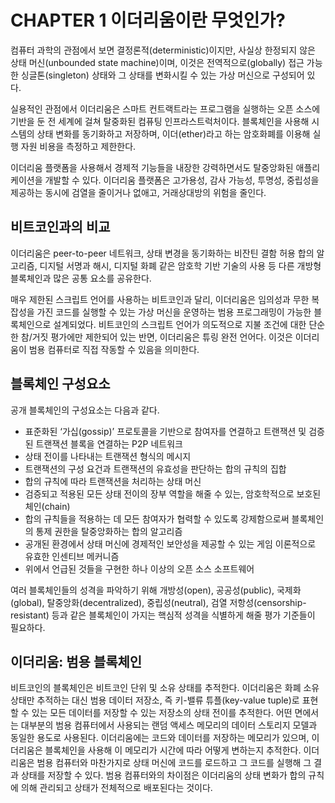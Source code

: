 # CHAPTER 1 이더리움이란 무엇인가?

컴퓨터 과학의 관점에서 보면 결정론적(deterministic)이지만, 사실상 한정되지 않은 상태 머신(unbounded state machine)이며, 이것은 전역적으로(globally) 접근 가능한 싱글톤(singleton) 상태와 그 상태를 변화시킬 수 있는 가상 머신으로 구성되어 있다.

실용적인 관점에서 이더리움은 스마트 컨트랙트라는 프로그램을 실행하는 오픈 소스에 기반을 둔 전 세계에 걸쳐 탈중화된 컴퓨팅 인프라스트럭처이다. 블록체인을 사용해 시스템의 상태 변화를 동기화하고 저장하며, 이더(ether)라고 하는 암호화폐를 이용해 실행 자원 비용을 측정하고 제한한다.

이더리움 플랫폼을 사용해서 경제적 기능들을 내장한 강력하면서도 탈중앙화된 애플리케이션을 개발할 수 있다. 이더리움 플랫폼은 고가용성, 감사 가능성, 투명성, 중립성을 제공하는 동시에 검열을 줄이거나 없애고, 거래상대방의 위험을 줄인다.

## 비트코인과의 비교

이더리움은 peer-to-peer 네트워크, 상태 변경을 동기화하는 비잔틴 결함 허용 합의 알고리즘, 디지털 서명과 해시, 디지털 화폐 같은 암호학 기반 기술의 사용 등 다른 개방형 블록체인과 많은 공통 요소를 공유한다.

매우 제한된 스크립트 언어를 사용하는 비트코인과 달리, 이더리움은 임의성과 무한 복잡성을 가진 코드를 실행할 수 있는 가상 머신을 운영하는 범용 프로그래밍이 가능한 블록체인으로 설계되었다. 비트코인의 스크립트 언어가 의도적으로 지불 조건에 대한 단순한 참/거짓 평가에만 제한되어 있는 반면, 이더리움은 튜링 완전 언어다. 이것은 이더리움이 범용 컴퓨터로 직접 작동할 수 있음을 의미한다.

## 블록체인 구성요소

공개 블록체인의 구성요소는 다음과 같다.

- 표준화된 ‘가십(gossip)’ 프로토콜을 기반으로 참여자를 연결하고 트랜잭션 및 검증된 트랜잭션 블록을 연결하는 P2P 네트워크
- 상태 전이를 나타내는 트랜잭션 형식의 메시지
- 트랜잭션의 구성 요건과 트랜잭션의 유효성을 판단하는 합의 규칙의 집합
- 합의 규칙에 따라 트랜잭션을 처리하는 상태 머신
- 검증되고 적용된 모든 상태 전이의 장부 역할을 해줄 수 있는, 암호학적으로 보호된 체인(chain)
- 합의 규칙들을 적용하는 데 모든 참여자가 협력할 수 있도록 강제함으로써 블록체인의 통제 권한을 탈중앙화하는 합의 알고리즘
- 공개된 환경에서 상태 머신에 경제적인 보안성을 제공할 수 있는 게임 이론적으로 유효한 인센티브 메커니즘
- 위에서 언급된 것들을 구현한 하나 이상의 오픈 소스 소프트웨어

여러 블록체인들의 성격을 파악하기 위해 개방성(open), 공공성(public), 국제화(global), 탈중앙화(decentralized), 중립성(neutral), 검열 저항성(censorship-resistant) 등과 같은 블록체인이 가지는 핵심적 성격을 식별하게 해줄 평가 기준들이 필요하다.

## 이더리움: 범용 블록체인

비트코인의 블록체인은 비트코인 단위 및 소유 상태를 추적한다. 이더리움은 화폐 소유 상태만 추적하는 대신 범용 데이터 저장소, 즉 키-밸류 튜플(key-value tuple)로 표현할 수 있는 모든 데이터를 저장할 수 있는 저장소의 상태 전이를 추적한다. 어떤 면에서는 대부분의 범용 컴퓨터에서 사용되는 랜덤 액세스 메모리의 데이터 스토리지 모델과 동일한 용도로 사용된다. 이더리움에는 코드와 데이터를 저장하는 메모리가 있으며, 이더리움은 블록체인을 사용해 이 메모리가 시간에 따라 어떻게 변하는지 추적한다. 이더리움은 범용 컴퓨터와 마찬가지로 상태 머신에 코드를 로드하고 그 코드를 실행해 그 결과 상태를 저장할 수 있다. 범용 컴퓨터와의 차이점은 이더리움의 상태 변화가 합의 규칙에 의해 관리되고 상태가 전체적으로 배포된다는 것이다.
